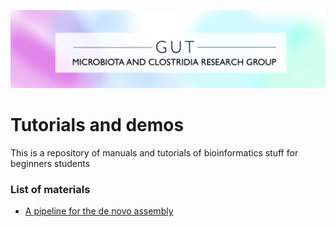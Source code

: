 [![The Gut Microbiota and Clostridia Research](img/GM&CR.png)](http://www.microbioma.cl/)

# Tutorials and demos

This is a repository of manuals and tutorials of bioinformatics stuff for beginners students

### List of materials

* [A pipeline for the de novo assembly](DeNovoAssembly.md)

